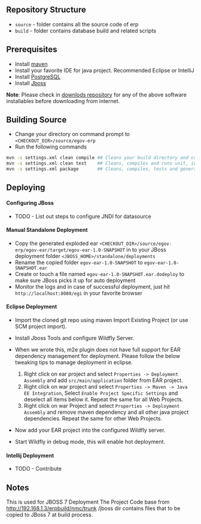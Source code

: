 ## Repository Structure

* `source` - folder contains all the source code of erp
* `build` - folder contains database build and related scripts

## Prerequisites

* Install [maven](http://maven.apache.org/download.cgi)
* Install your favorite IDE for java project. Recommended Eclipse or IntelliJ
* Install [PostgreSQL](http://www.postgresql.org/download/)
* Install [Jboss]()

__Note__: Please check in [downlods repository](http://192.168.1.3/downloads/) for any of the above software installables before downloading from internet.

## Building Source

* Change your directory on command prompt to `<CHECKOUT_DIR>/source/egov-erp`
* Run the following commands

```bash
mvn -s settings.xml clean compile ## Cleans your build directory and compiles your java code
mvn -s settings.xml clean test    ## Cleans, compiles and runs unit, integration tests
mvn -s settings.xml package       ## Cleans, compiles, tests and generates ear artifact alsong with jars and wars approproiately
```

## Deploying

#### Configuring JBoss

* TODO - List out steps to configure JNDI for datasource

#### Manual Standalone Deployment

* Copy the generated exploded ear `<CHECKOUT_DIR>/source/egov-erp/egov-ear/target/egov-ear-1.0-SNAPSHOT` in to your JBoss deployment folder `<JBOSS_HOME>/standalone/deployments`
* Rename the copied folder `egov-ear-1.0-SNAPSHOT` to `egov-ear-1.0-SNAPSHOT.ear`
* Create or touch a file named `egov-ear-1.0-SNAPSHOT.ear.dodeploy` to make sure JBoss picks it up for auto deployment
* Monitor the logs and in case of successful deployment, just hit `http://localhost:8080/egi` in your favorite browser

#### Eclipse Deployment
* Import the cloned git repo using maven Import Existing Project (or use SCM project import).
* Install Jboss Tools and configure Wildfly Server.
* When we wrote this, m2e plugin does not have full support for EAR dependency management for deployment. Please follow the below tweaking tips to manage deployment in eclipse.

  1. Right click on ear project and select `Properties -> Deployment Assembly` and add `src/main/application` folder from EAR project.
  2. Right click on war project and select `Properties -> Maven -> Java EE Integration`, Select `Enable Project Specific Settings` and deselect all items below it. Repeat the same for all Web Projects.
  3. Right click on war Project and select `Properties -> Deployment Assembly` and remove maven dependency and all other java project dependencies. Repeat the same for other Web Projects.

* Now add your EAR project into the configured Wildfly server.
* Start Wildfly in debug mode, this will enable hot deployment.

#### Intellij Deployment
* TODO - Contribute

## Notes

This is used for JBOSS 7 Deployment
The Project Code base from http://192.168.1.3/erpbuild/nmc/trunk
/jboss dir contains files that to be copied to JBoss 7 at build process.
